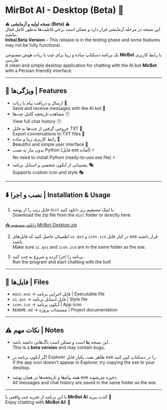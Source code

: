 # MirBot AI - Desktop (Beta) 🚀

⚠️ **نسخه اولیه و آزمایشی (Beta)** ⚠️  
این نسخه در مرحله آزمایشی قرار دارد و ممکن است برخی قابلیت‌ها به‌طور کامل فعال نباشند.  
**Initial Beta Version** – This release is in the testing phase and some features may not be fully functional.

یک برنامه دسکتاپ ساده و زیبا برای چت با ربات هوش مصنوعی **MirBot** با رابط کاربری فارسی.  
A clean and simple desktop application for chatting with the AI bot **MirBot** with a Persian-friendly interface.

---

## 🎯 ویژگی‌ها | Features

- ارسال و دریافت پیام با ربات 🤖  
  Send and receive messages with the AI bot 🤖
- مشاهده تاریخچه کامل چت‌ها 🕒  
  View full chat history 🕒
- خروجی گرفتن از چت‌ها به فایل TXT 📄  
  Export conversations to TXT files 📄
- رابط کاربری زیبا و ساده 🎨  
  Beautiful and simple user interface 🎨
- بدون نیاز به نصب Python (فایل exe آماده) ⚡  
  No need to install Python (ready-to-use exe file) ⚡
- پشتیبانی از آیکون شخصی و استایل برنامه 🎭  
  Supports custom icon and style 🎭

---

## ⬇️ نصب و اجرا | Installation & Usage

1. فایل زیپ را از پوشه `dist` یا لینک مستقیم زیر دانلود کنید:  
   Download the zip file from the `dist` folder or directly here:  

[📥 دانلود مستقیم MirBot-Desktop.zip](https://github.com/amirhossinpython/MirBot-Desktop/releases/download/v0.1-beta/main.zip)


2. اطمینان حاصل کنید که فایل‌های `ui.qss` و `icon.ico` در کنار فایل exe قرار داشته باشند.  
   Make sure `ui.qss` and `icon.ico` are in the same folder as the exe.  

3. برنامه را اجرا کرده و شروع به چت کنید.  
   Run the program and start chatting with the bot!  

---

## 📂 فایل‌ها | Files

- `main.exe` → فایل اجرایی برنامه | Executable file  
- `ui.qss` → فایل استایل برنامه | Style file  
- `icon.ico` → آیکون برنامه | App icon  
- `README.md` → مستندات پروژه | Project documentation  

---

## ⚠️ نکات مهم | Notes

- این نسخه **بتا** است و ممکن است باگ‌هایی داشته باشد.  
  This is a **beta version** and may contain bugs.  

- اگر آیکون برنامه در Explorer ظاهر نشد، یکبار فایل exe را در دسکتاپ کپی کنید.  
  If the app icon doesn't appear in Explorer, try copying the exe to your desktop.  

- همه پیام‌ها و تاریخچه‌ها در همان پوشه exe ذخیره می‌شوند.  
  All messages and chat history are saved in the same folder as the exe.  

---

با این برنامه از تجربه چت واقعی با **MirBot AI** لذت ببرید! 🚀  
Enjoy chatting with **MirBot AI**! 🚀

